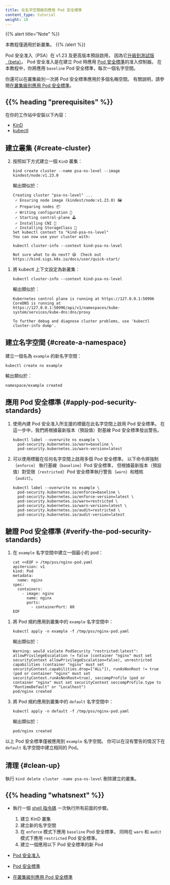 ```yaml
---
title: 在名字空間級別應用 Pod 安全標準
content_type: tutorial
weight: 10
---
```


<!--
title: Apply Pod Security Standards at the Namespace Level
content_type: tutorial
weight: 10
-->

{{% alert title="Note" %}}
<!-- This tutorial applies only for new clusters. -->
本教程僅適用於新叢集。
{{% /alert %}}

<!--
Pod Security admission (PSA) is enabled by default in v1.23 and later, as it
[graduated to beta](/blog/2021/12/09/pod-security-admission-beta/). Pod Security Admission
is an admission controller that applies 
[Pod Security Standards](/docs/concepts/security/pod-security-standards/) 
when pods are created. In this tutorial, you will enforce the `baseline` Pod Security Standard,
one namespace at a time.

You can also apply Pod Security Standards to multiple namespaces at once at the cluster
level. For instructions, refer to 
[Apply Pod Security Standards at the cluster level](/docs/tutorials/security/cluster-level-pss).
-->
Pod 安全准入（PSA）在 v1.23 及更高版本預設啟用，
因為它[升級到測試版（beta）](/blog/2021/12/09/pod-security-admission-beta/)。
Pod 安全准入是在建立 Pod 時應用
[Pod 安全標準](/zh-cn/docs/concepts/security/pod-security-standards/)的准入控制器。
在本教程中，你將應用 `baseline` Pod 安全標準，每次一個名字空間。

你還可以在叢集級別一次將 Pod 安全標準應用於多個名稱空間。
有關說明，請參閱[在叢集級別應用 Pod 安全標準](/zh-cn/docs/tutorials/security/cluster-level-pss)。

## {{% heading "prerequisites" %}}

<!-- 
Install the following on your workstation:

- [KinD](https://kind.sigs.k8s.io/docs/user/quick-start/#installation)
- [kubectl](/docs/tasks/tools/)
-->
在你的工作站中安裝以下內容：

- [KinD](https://kind.sigs.k8s.io/docs/user/quick-start/#installation)
- [kubectl](/zh-cn/docs/tasks/tools/)

<!--
## Create cluster

1. Create a `KinD` cluster as follows:
-->
## 建立叢集  {#create-cluster}

2. 按照如下方式建立一個 `KinD` 叢集：

   ```shell
   kind create cluster --name psa-ns-level --image kindest/node:v1.23.0
   ```
   <!-- The output is similar to this: -->
   輸出類似於：
   ```
   Creating cluster "psa-ns-level" ...
    ✓ Ensuring node image (kindest/node:v1.23.0) 🖼 
    ✓ Preparing nodes 📦  
    ✓ Writing configuration 📜 
    ✓ Starting control-plane 🕹️ 
    ✓ Installing CNI 🔌 
    ✓ Installing StorageClass 💾 
   Set kubectl context to "kind-psa-ns-level"
   You can now use your cluster with:
   
   kubectl cluster-info --context kind-psa-ns-level
   
   Not sure what to do next? 😅  Check out https://kind.sigs.k8s.io/docs/user/quick-start/
   ```

<!-- 1. Set the kubectl context to the new cluster: -->
1. 將 kubectl 上下文設定為新叢集：
   ```shell
   kubectl cluster-info --context kind-psa-ns-level
   ```
    <!-- The output is similar to this: -->
   輸出類似於：
   ```
   Kubernetes control plane is running at https://127.0.0.1:50996
   CoreDNS is running at https://127.0.0.1:50996/api/v1/namespaces/kube-system/services/kube-dns:dns/proxy
   
   To further debug and diagnose cluster problems, use 'kubectl cluster-info dump'.
   ```

<!--
## Create a namespace

Create a new namespace called `example`:
-->
## 建立名字空間  {#create-a-namespace}

建立一個名為 `example` 的新名字空間：

```shell
kubectl create ns example
```

<!-- The output is similar to this: -->
輸出類似於：

```
namespace/example created
```

<!-- 
## Apply Pod Security Standards

1. Enable Pod Security Standards on this namespace using labels supported by
   built-in Pod Security Admission. In this step we will warn on baseline pod
   security standard as per the latest version (default value)
-->
## 應用 Pod 安全標準  {#apply-pod-security-standards}

1. 使用內建 Pod 安全准入所支援的標籤在此名字空間上啟用 Pod 安全標準。
   在這一步中，我們將根據最新版本（預設值）對基線 Pod 安全標準發出警告。

   ```shell
   kubectl label --overwrite ns example \
     pod-security.kubernetes.io/warn=baseline \
     pod-security.kubernetes.io/warn-version=latest
   ```

<!-- 
2. Multiple pod security standards can be enabled on any namespace, using labels.
   Following command will `enforce` the `baseline` Pod Security Standard, but
   `warn` and `audit` for `restricted` Pod Security Standards as per the latest
   version (default value)
-->
2. 可以使用標籤在任何名字空間上啟用多個 Pod 安全標準。
   以下命令將強制（`enforce`） 執行基線（`baseline`）Pod 安全標準，
   但根據最新版本（預設值）對受限（`restricted`）Pod 安全標準執行警告（`warn`）和稽核（`audit`）。

   ```
   kubectl label --overwrite ns example \
     pod-security.kubernetes.io/enforce=baseline \
     pod-security.kubernetes.io/enforce-version=latest \
     pod-security.kubernetes.io/warn=restricted \
     pod-security.kubernetes.io/warn-version=latest \
     pod-security.kubernetes.io/audit=restricted \
     pod-security.kubernetes.io/audit-version=latest
   ```

<!-- 
## Verify the Pod Security Standards

1. Create a minimal pod in `example` namespace:
-->
## 驗證 Pod 安全標準  {#verify-the-pod-security-standards}

1. 在 `example` 名字空間中建立一個最小的 pod：

   ```shell
   cat <<EOF > /tmp/pss/nginx-pod.yaml
   apiVersion: v1
   kind: Pod
   metadata:
     name: nginx
   spec:
     containers:
       - image: nginx
         name: nginx
         ports:
           - containerPort: 80
   EOF
   ```

<!-- 
2. Apply the pod spec to the cluster in `example` namespace: 
-->
1. 將 Pod 規約應用到叢集中的 `example` 名字空間中：
   ```shell
   kubectl apply -n example -f /tmp/pss/nginx-pod.yaml
   ```
   <!-- The output is similar to this: -->
   輸出類似於：
   ```
   Warning: would violate PodSecurity "restricted:latest": allowPrivilegeEscalation != false (container "nginx" must set securityContext allowPrivilegeEscalation=false), unrestricted capabilities (container "nginx" must set securityContext.capabilities.drop=["ALL"]), runAsNonRoot != true (pod or container "nginx" must set securityContext.runAsNonRoot=true), seccompProfile (pod or container "nginx" must set securityContext seccompProfile.type to "RuntimeDefault" or "Localhost")
   pod/nginx created
   ```

<!-- 
1. Apply the pod spec to the cluster in `default` namespace:
-->
3. 將 Pod 規約應用到叢集中的 `default` 名字空間中：

   ```shell
   kubectl apply -n default -f /tmp/pss/nginx-pod.yaml
   ```

   <!-- Output is similar to this: -->
   輸出類似於：

   ```
   pod/nginx created
   ```

<!-- 
The Pod Security Standards were applied only to the `example`
namespace. You could create the same Pod in the `default` namespace
with no warnings.
-->
以上 Pod 安全標準僅被應用到 `example` 名字空間。
你可以在沒有警告的情況下在 `default` 名字空間中建立相同的 Pod。

<!-- 
## Clean up

Run `kind delete cluster -name psa-ns-level` to delete the cluster created.
-->
## 清理  {#clean-up}

執行 `kind delete cluster -name psa-ns-level` 刪除建立的叢集。

## {{% heading "whatsnext" %}}

<!-- 
- Run a
  [shell script](/examples/security/kind-with-namespace-level-baseline-pod-security.sh)
  to perform all the preceding steps all at once.

  1. Create KinD cluster
  2. Create new namespace
  3. Apply `baseline` Pod Security Standard in `enforce` mode while applying
     `restricted` Pod Security Standard also in `warn` and `audit` mode.
  4. Create a new pod with the following pod security standards applied
- [Pod Security Admission](/docs/concepts/security/pod-security-admission/)
- [Pod Security Standards](/docs/concepts/security/pod-security-standards/)
- [Apply Pod Security Standards at the cluster level](/docs/tutorials/security/cluster-level-pss/)
-->
- 執行一個 [shell 指令碼](/examples/security/kind-with-namespace-level-baseline-pod-security.sh)
  一次執行所有前面的步驟。

   1. 建立 KinD 叢集
   2. 建立新的名字空間
   3. 在 `enforce` 模式下應用 `baseline` Pod 安全標準，
      同時在 `warn` 和 `audit` 模式下應用 `restricted` Pod 安全標準。
   4. 建立一個應用以下 Pod 安全標準的新 Pod

- [Pod 安全准入](/zh-cn/docs/concepts/security/pod-security-admission/)
- [Pod 安全標準](/zh-cn/docs/concepts/security/pod-security-standards/)
- [在叢集級別應用 Pod 安全標準](/zh-cn/docs/tutorials/security/cluster-level-pss/)
